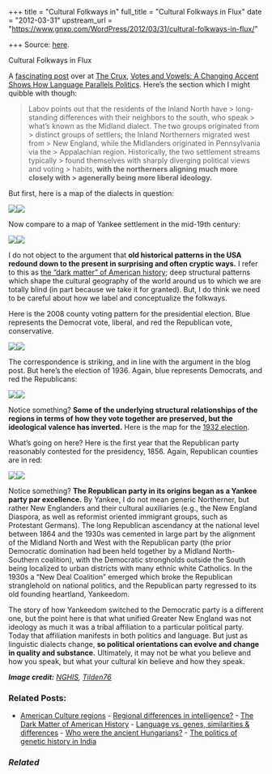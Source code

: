 +++
title = "Cultural Folkways in"
full_title = "Cultural Folkways in Flux"
date = "2012-03-31"
upstream_url = "https://www.gnxp.com/WordPress/2012/03/31/cultural-folkways-in-flux/"

+++
Source: [here](https://www.gnxp.com/WordPress/2012/03/31/cultural-folkways-in-flux/).

Cultural Folkways in Flux

A [fascinating post](http://blogs.discovermagazine.com/crux/2012/03/28/votes-and-vowels-a-changing-accent-shows-how-language-parallels-politics/) over at [The Crux](http://blogs.discovermagazine.com/crux/2012/03/28/votes-and-vowels-a-changing-accent-shows-how-language-parallels-politics/), [Votes and Vowels: A Changing Accent Shows How Language Parallels Politics](http://blogs.discovermagazine.com/crux/2012/03/28/votes-and-vowels-a-changing-accent-shows-how-language-parallels-politics/). Here’s the section which I might quibble with though:

> Labov points out that the residents of the Inland North have > long-standing differences with their neighbors to the south, who speak > what’s known as the Midland dialect. The two groups originated from > distinct groups of settlers; the Inland Northerners migrated west from > New England, while the Midlanders originated in Pennsylvania via the > Appalachian region. Historically, the two settlement streams typically > found themselves with sharply diverging political views and voting > habits, **with the northerners aligning much more closely with > agenerally being more liberal ideology.**

But first, here is a map of the dialects in question:

[![](https://i0.wp.com/blogs.discovermagazine.com/gnxp/files/2012/03/North-American-Dialects-e1332957056398-300x215.png?resize=300%2C215)![](https://i0.wp.com/blogs.discovermagazine.com/gnxp/files/2012/03/North-American-Dialects-e1332957056398-300x215.png?resize=300%2C215)](https://i0.wp.com/blogs.discovermagazine.com/gnxp/files/2012/03/North-American-Dialects-e1332957056398.png)



  
Now compare to a map of Yankee settlement in the mid-19th century:

[![](https://i0.wp.com/blogs.discovermagazine.com/gnxp/files/2012/03/greaterNewEngland-300x211.png?resize=300%2C211)![](https://i0.wp.com/blogs.discovermagazine.com/gnxp/files/2012/03/greaterNewEngland-300x211.png?resize=300%2C211)](https://i0.wp.com/blogs.discovermagazine.com/gnxp/files/2012/03/greaterNewEngland.png)

I do not object to the argument that **old historical patterns in the USA redound down to the present in surprising and often cryptic ways.** I refer to this as [the “dark matter” of American history](https://www.gnxp.com/wp/2011/01/27/the-american-historical-dark-matter/); deep structural patterns which shape the cultural geography of the world around us to which we are totally blind (in part because we take it for granted). But, I do think we need to be careful about how we label and conceptualize the folkways.

Here is the 2008 county voting pattern for the presidential election. Blue represents the Democrat vote, liberal, and red the Republican vote, conservative.

[![](https://i0.wp.com/blogs.discovermagazine.com/gnxp/files/2012/03/800px-2008prescountymap-300x195.png?resize=300%2C195)![](https://i0.wp.com/blogs.discovermagazine.com/gnxp/files/2012/03/800px-2008prescountymap-300x195.png?resize=300%2C195)](https://i0.wp.com/blogs.discovermagazine.com/gnxp/files/2012/03/800px-2008prescountymap.png)

The correspondence is striking, and in line with the argument in the blog post. But here’s the election of 1936. Again, blue represents Democrats, and red the Republicans:

[![](https://i0.wp.com/blogs.discovermagazine.com/gnxp/files/2012/03/800px-1936prescountymap2-300x195.png?resize=300%2C195)![](https://i0.wp.com/blogs.discovermagazine.com/gnxp/files/2012/03/800px-1936prescountymap2-300x195.png?resize=300%2C195)](https://i0.wp.com/blogs.discovermagazine.com/gnxp/files/2012/03/800px-1936prescountymap2.png)

Notice something? **Some of the underlying structural relationships of the regions in terms of how they vote together are preserved, but the ideological valence has inverted.** Here is the map for the [1932 election](https://en.wikipedia.org/wiki/File:1932prescountymap.PNG).

What’s going on here? Here is the first year that the Republican party reasonably contested for the presidency, 1856. Again, Republican counties are in red:

[![](https://i0.wp.com/blogs.discovermagazine.com/gnxp/files/2012/03/763px-PresidentialCounty1856.gif?resize=458%2C360)![](https://i0.wp.com/blogs.discovermagazine.com/gnxp/files/2012/03/763px-PresidentialCounty1856.gif?resize=458%2C360)](https://i0.wp.com/blogs.discovermagazine.com/gnxp/files/2012/03/763px-PresidentialCounty1856.gif)

Notice something? **The Republican party in its origins began as a Yankee party par excellence.** By Yankee, I do not mean generic Northerner, but rather New Englanders and their cultural auxiliaries (e.g., the New England Diaspora, as well as reformist oriented immigrant groups, such as Protestant Germans). The long Republican ascendancy at the national level between 1864 and the 1930s was cemented in large part by the alignment of the Midland North and West with the Republican party (the prior Democratic domination had been held together by a Midland North-Southern coalition), with the Democratic strongholds outside the South being localized to urban districts with many ethnic white Catholics. In the 1930s a “New Deal Coalition” emerged which broke the Republican stranglehold on national politics, and the Republican party regressed to its old founding heartland, Yankeedom.

The story of how Yankeedom switched to the Democratic party is a different one, but the point here is that what unified Greater New England was not ideology as much it was a tribal affiliation to a particular political party. Today that affiliation manifests in both politics and language. But just as linguistic dialects change, **so political orientations can evolve and change in quality and substance.** Ultimately, it may not be what you believe and how you speak, but what your cultural kin believe and how they speak.

***Image credit:** [NGHIS](https://en.wikipedia.org/wiki/File:PresidentialCounty1856.gif), [Tilden76](https://en.wikipedia.org/wiki/File:1932prescountymap.PNG)*

### Related Posts:

- [American Culture
  regions](https://www.gnxp.com/WordPress/2008/11/15/american-culture-regions/) - [Regional differences in
  intelligence?](https://www.gnxp.com/WordPress/2008/07/15/regional-differences-in-intelligence/) - [The Dark Matter of American
  History](https://www.gnxp.com/WordPress/2009/12/01/the-dark-matter-of-american-history/) - [Language vs. genes, similarities &
  differences](https://www.gnxp.com/WordPress/2008/10/31/language-vs-genes-similarities-differences/) - [Who were the ancient
  Hungarians?](https://www.gnxp.com/WordPress/2007/07/18/who-were-the-ancient-hungarians/) - [The politics of genetic history in
  India](https://www.gnxp.com/WordPress/2009/09/24/the-politics-of-genetic-history-in-india/)

### *Related*

[](https://www.addtoany.com/add_to/facebook?linkurl=https%3A%2F%2Fwww.gnxp.com%2FWordPress%2F2012%2F03%2F31%2Fcultural-folkways-in-flux%2F&linkname=Cultural%20Folkways%20in%20Flux "Facebook")[](https://www.addtoany.com/add_to/twitter?linkurl=https%3A%2F%2Fwww.gnxp.com%2FWordPress%2F2012%2F03%2F31%2Fcultural-folkways-in-flux%2F&linkname=Cultural%20Folkways%20in%20Flux "Twitter")[](https://www.addtoany.com/add_to/email?linkurl=https%3A%2F%2Fwww.gnxp.com%2FWordPress%2F2012%2F03%2F31%2Fcultural-folkways-in-flux%2F&linkname=Cultural%20Folkways%20in%20Flux "Email")[](https://www.addtoany.com/share)
